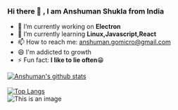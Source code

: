 ### Hi there 👋 , I am Anshuman Shukla from India

- 🔭 I’m currently working on **Electron** 
- 🌱 I’m currently learning **Linux,Javascript,React**
- 📫 How to reach me: anshuman.gomicro@gmail.com
- 😄 I'm addicted to growth
- ⚡ Fun fact: **I like to lie often**:grin:

[![Anshuman's github stats](https://github-readme-stats.vercel.app/api?username=anshuman-com&count_private=true&show_icons=true&theme=radical&hide_rank=false)](https://github.com/anuraghazra/github-readme-stats)
<br>
<br>
[![Top Langs](https://github-readme-stats.vercel.app/api/top-langs/?username=anshuman-com&layout=compact)](https://github.com/anshuman-com/github-readme-stats)
<br>
![This is an image](https://myoctocat.com/assets/images/base-octocat.svg)
